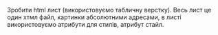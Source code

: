 Зробити html лист (використовуємо табличну верстку).
Весь лист це один хтмл файл, картинки абсолютними адресами, в листі використовуємо атрибути для стилів, атрибут стайл.
